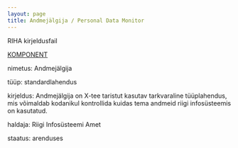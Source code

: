 ```yaml
---
layout: page
title: Andmejälgija / Personal Data Monitor
---
```


<p>RIHA kirjeldusfail</p>

<section class='RIHA' itemscope itemtype="http://meta.ria.ee/Komponent">
  <p><a href='http://meta.ria.ee/Komponent'>KOMPONENT</a></p>

  <p><span class='label'>nimetus:</span> <span itemprop="nimetus">Andmejälgija</span></p>

  <p><span class='label'>tüüp:</span> <span itemprop="komponendityyp">standardlahendus</span></p>

  <p><span class='label'>kirjeldus:</span> <span itemprop="kirjeldus">Andmejälgija on X-tee taristut kasutav tarkvaraline tüüplahendus, mis võimaldab kodanikul kontrollida kuidas tema andmeid riigi infosüsteemis on kasutatud.</span></p>

  <p><span class='label'>haldaja:</span> <span itemprop="haldaja">Riigi Infosüsteemi Amet</span></p>

  <p><span class='label'>staatus:</span> <span itemprop="staatus">arenduses</span></p>

</section>
